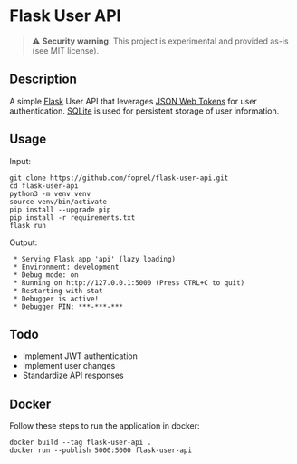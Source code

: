 # Flask User API

> :warning: **Security warning**: This project is experimental and provided as-is (see MIT license).

## Description

A simple [Flask](https://flask.palletsprojects.com/) User API that leverages [JSON Web Tokens](https://jwt.io/) for user authentication. [SQLite](https://www.sqlite.org/index.html) is used for persistent storage of user information.

## Usage

Input:

``` console
git clone https://github.com/foprel/flask-user-api.git
cd flask-user-api
python3 -m venv venv
source venv/bin/activate
pip install --upgrade pip
pip install -r requirements.txt
flask run
```

Output:

``` console
 * Serving Flask app 'api' (lazy loading)
 * Environment: development
 * Debug mode: on
 * Running on http://127.0.0.1:5000 (Press CTRL+C to quit)
 * Restarting with stat
 * Debugger is active!
 * Debugger PIN: ***-***-***
```

## Todo

- Implement JWT authentication
- Implement user changes
- Standardize API responses

## Docker

Follow these steps to run the application in docker:

``` console
docker build --tag flask-user-api .
docker run --publish 5000:5000 flask-user-api
```
